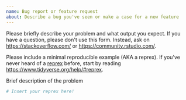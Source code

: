 ```yaml
---
name: Bug report or feature request
about: Describe a bug you've seen or make a case for a new feature
---
```


Please briefly describe your problem and what output you expect. If you have a
question, please don't use this form. Instead, ask on
<https://stackoverflow.com/> or <https://community.rstudio.com/>.

Please include a minimal reproducible example (AKA a reprex). If you've never
heard of a [reprex](http://reprex.tidyverse.org/) before, start by reading
<https://www.tidyverse.org/help/#reprex>.

Brief description of the problem

```r
# Insert your reprex here!
```
